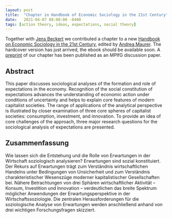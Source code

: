 ```yaml
---
layout: post
title:  "Chapter in Handbook of Economic Sociology in the 21st Century"
date:   2021-04-07 08:00:00 -0400
tags: [action theory, ideas, expectations, social theory]
---
```


Together with [Jens Beckert](https://www.mpifg.de/people/jb1/index_en.asp) we contributed a chapter to a new [Handbook on Economic Sociology in the 21st Century](https://www.springer.com/gp/book/9783030616182), edited by [Andrea Maurer](https://www.uni-trier.de/universitaet/fachbereiche-faecher/fachbereich-iv/faecher/soziologie/professuren/wirtschaftssoziologie/team/prof-dr-andrea-maurer). The hardcover version has just arrived, the ebook should be available soon. A [preprint](https://pure.mpg.de/rest/items/item_3214547_2/component/file_3214663/content) of our chapter has been published as an MPIfG discussion paper.

<!--more-->

## Abstract

This paper discusses sociological analyses of the formation and role of expectations in the economy. Recognition of the social constitution of expectations advances the understanding of economic action under conditions of uncertainty and helps to explain core features of modern capitalist societies. The range of applications of the analytical perspective is illustrated by closer examination of three core spheres of capitalist societies: consumption, investment, and innovation. To provide an idea of core challenges of the approach, three major research questions for the sociological analysis of expectations are presented.

## Zusammenfassung

Wie lassen sich die Entstehung und die Rolle von Erwartungen in der Wirtschaft soziologisch analysieren? Erwartungen sind sozial konstituiert. Der Rekurs auf Erwartungen trägt zum Verständnis wirtschaftlichen Handelns unter Bedingungen von Unsicherheit und zum Verständnis charakteristischer Wesenszüge moderner kapitalistischer Gesellschaften bei. Nähere Betrachtungen von drei Sphären wirtschaftlicher Aktivität – Konsum, Investition und Innovation – verdeutlichen das breite Spektrum möglicher Anwendungen der Erwartungsperspektive in der Wirtschaftssoziologie. Die zentralen Herausforderungen für die soziologische Analyse von Erwartungen werden anschließend anhand von drei wichtigen Forschungsfragen skizziert.